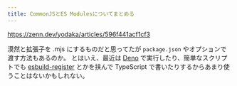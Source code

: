 ```yaml
---
title: CommonJSとES Modulesについてまとめる
---
```


https://zenn.dev/yodaka/articles/596f441acf1cf3

漠然と拡張子を .mjs にするものだと思ってたが `package.json` やオプションで渡す方法もあるのか。
とはいえ、最近は [Deno](https://deno.land/) で実行したり、簡単なスクリプトでも [esbuild-register](https://github.com/egoist/esbuild-register) とかを挟んで TypeScript で書いたりするからあまり使うことはないかもしれない。
